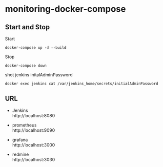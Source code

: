 # monitoring-docker-compose

## Start and Stop
Start
```
docker-compose up -d --build
```
Stop
```
docker-compose down
```

shot jenkins initalAdminPassword
```
docker exec jenkins cat /var/jenkins_home/secrets/initialAdminPassword
```

## URL  
- Jenkins  
http://localhost:8080  

- prometheus  
http://localhost:9090  

- grafana  
http://localhost:3000  

- redmine  
http://localhost:3030  
